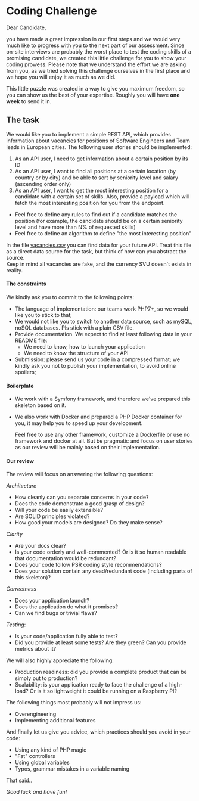 # Coding Challenge
 
Dear Candidate,
 
you have made a great impression in our first steps and we would very much like to progress with you to the next part 
of our assessment. Since on-site interviews are probably the worst place to test the coding skills of a promising 
candidate, we created this little challenge for you to show your coding prowess. Please note that we understand the 
effort we are asking from you, as we tried solving this challenge ourselves in the first place and we hope you will 
enjoy it as much as we did. 
 
This little puzzle was created in a way to give you maximum freedom, so you can show us the best of your expertise. 
Roughly you will have **one week** to send it in.

## The task
 
We would like you to implement a simple REST API, which provides information about vacancies for positions of Software 
Engineers and Team leads in European cities. The following user stories should be implemented:
 
1) As an API user, I need to get information about a certain position by its ID  
2) As an API user, I want to find all positions at a certain location (by country or by city) and be able to sort by 
seniority level and salary (ascending order only)
3) As an API user, I want to get the most interesting position for a candidate with a certain set of skills.
 Also, provide a payload which will fetch the most interesting position for you from the endpoint.
  * Feel free to define any rules to find out if a candidate matches the position (for example, the candidate should be 
    on a certain seniority level and have more than N% of requested skills)
  * Feel free to define an algorithm to define "the most interesting position"
 
In the file [vacancies.csv](../vacancies.csv) you can find data for your future API. Treat this file as a direct data source for the task, but think of how can you abstract the source.    
Keep in mind all vacancies are fake, and the currency SVU doesn't exists in reality. 

#### The constraints

We kindly ask you to commit to the following points: 

- The language of implementation: our teams work PHP7+, so we would like you to stick to that;
- We would not like you to switch to another data source, such as mySQL, noSQL databases. Pls stick with a plain CSV 
  file.
- Provide documentation. We expect to find at least following data in your README file:
   * We need to know, how to launch your application
   * We need to know the structure of your API
- Submission: please send us your code in a compressed format; we kindly ask you not to publish your implementation, to 
  avoid online spoilers;
  
#### Boilerplate  
  
- We work with a Symfony framework, and therefore we've prepared this skeleton based on it. 
- We also work with Docker and prepared a PHP Docker container for you, it may help you to speed up your development. 
  
  Feel free to use any other framework, customize a Dockerfile or use no framework and docker at all. But be pragmatic 
  and focus on user stories as our review will be mainly based on their implementation. 

#### Our review

The review will focus on answering the following questions:

*Architecture* 
  - How cleanly can you separate concerns in your code? 
  - Does the code demonstrate a good grasp of design?
  - Will your code be easily extensible? 
  - Are SOLID principles violated?
  - How good your models are designed? Do they make sense? 
  
*Clarity* 
  - Are your docs clear? 
  - Is your code orderly and well-commented? Or is it so human readable that documentation would be redundant? 
  - Does your code follow PSR coding style recommendations?
  -  Does your solution contain any dead/redundant code (including parts of this skeleton)?

*Correctness* 
  - Does your application launch? 
  - Does the application do what it promises? 
  - Can we find bugs or trivial flaws?
  
*Testing*: 
  - Is your code/application fully able to test? 
  - Did you provide at least some tests? Are they green? Can you provide metrics about it?
 
We will also highly appreciate the following:

- Production readiness: did you provide a complete product that can be simply put to production? 
- Scalability: is your application ready to face the challenge of a high-load? Or is it so lightweight it could be
  running on a Raspberry PI?

The following things most probably will not impress us:

- Overengineering
- Implementing additional features

And finally let us give you advice, which practices should you avoid in your code:

- Using any kind of PHP magic
- "Fat" controllers
- Using global variables
- Typos, grammar mistakes in a variable naming
 
That said..
 
*Good luck and have fun!*
